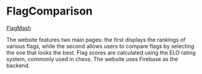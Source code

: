 # FlagComparison
[FlagMash](https://flagcomparison.web.app)

The website features two main pages: the first displays the rankings of various flags, while the second allows users to compare flags by selecting the one that looks the best. Flag scores are calculated using the ELO rating system, commonly used in chess.
The website uses Firebase as the backend. 





